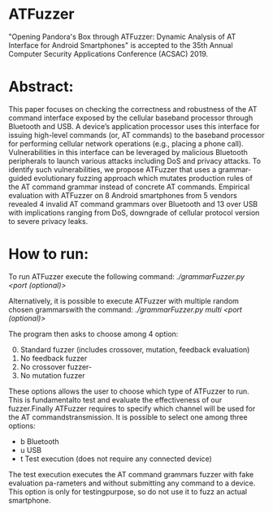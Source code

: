 # ATFuzzer
"Opening Pandora's Box through ATFuzzer: Dynamic Analysis of AT Interface for Android Smartphones" is accepted to the 35th Annual Computer Security Applications Conference (ACSAC) 2019.

# Abstract: 
This paper focuses on checking the correctness and robustness of
the AT command interface exposed by the cellular baseband processor through Bluetooth and USB. A device’s application processor
uses this interface for issuing high-level commands (or, AT commands) to the baseband processor for performing cellular network
operations (e.g., placing a phone call). Vulnerabilities in this interface can be leveraged by malicious Bluetooth peripherals to launch various attacks including DoS and privacy attacks. To identify such vulnerabilities, we propose ATFuzzer that uses a grammar-guided evolutionary fuzzing approach which mutates production rules of the AT command grammar instead of concrete AT commands. Empirical evaluation with ATFuzzer on 8 Android smartphones from 5 vendors revealed 4 invalid AT command grammars over Bluetooth and 13 over USB with implications ranging from DoS, downgrade of cellular protocol version to severe privacy leaks.

# How to run:
To run ATFuzzer execute the following command:
*./grammarFuzzer.py <list of grammars> <devicename> <port (optional)>*

Alternatively,  it  is  possible  to  execute  ATFuzzer  with  multiple  random  chosen  grammarswith the command:
*./grammarFuzzer.py multi <devicename> <port (optional)>*
 
The program then asks to choose among 4 option:

0.  Standard fuzzer (includes crossover, mutation, feedback evaluation)
1.  No feedback fuzzer
2.  No crossover fuzzer-
3.  No mutation fuzzer

These options allows the user to choose which type of ATFuzzer to run.  This is fundamentalto test and evaluate the effectiveness of our fuzzer.Finally  ATFuzzer  requires  to  specify  which  channel  will  be  used  for  the  AT  commandstransmission.  It is possible to select one among three options:

- b  Bluetooth
- u  USB
- t  Test execution (does not require any connected device)


The test execution executes the AT command grammars fuzzer with fake evaluation pa-rameters and without submitting any command to a device.  This option is only for testingpurpose, so do not use it to fuzz an actual smartphone.

